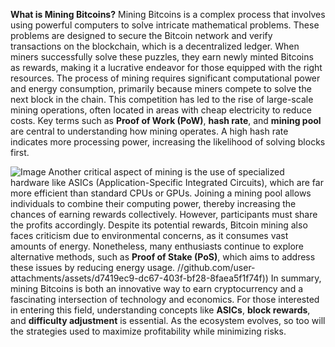 **What is Mining Bitcoins?**
Mining Bitcoins is a complex process that involves using powerful computers to solve intricate mathematical problems. These problems are designed to secure the Bitcoin network and verify transactions on the blockchain, which is a decentralized ledger. When miners successfully solve these puzzles, they earn newly minted Bitcoins as rewards, making it a lucrative endeavor for those equipped with the right resources.
The process of mining requires significant computational power and energy consumption, primarily because miners compete to solve the next block in the chain. This competition has led to the rise of large-scale mining operations, often located in areas with cheap electricity to reduce costs. Key terms such as **Proof of Work (PoW)**, **hash rate**, and **mining pool** are central to understanding how mining operates. A high hash rate indicates more processing power, increasing the likelihood of solving blocks first.

![Image](https://github.com/user-attachments/assets/d7419ec9-dc67-403f-bf28-8faea5f1f74f)
Another critical aspect of mining is the use of specialized hardware like ASICs (Application-Specific Integrated Circuits), which are far more efficient than standard CPUs or GPUs. Joining a mining pool allows individuals to combine their computing power, thereby increasing the chances of earning rewards collectively. However, participants must share the profits accordingly.
Despite its potential rewards, Bitcoin mining also faces criticism due to environmental concerns, as it consumes vast amounts of energy. Nonetheless, many enthusiasts continue to explore alternative methods, such as **Proof of Stake (PoS)**, which aims to address these issues by reducing energy usage.
 //github.com/user-attachments/assets/d7419ec9-dc67-403f-bf28-8faea5f1f74f))
In summary, mining Bitcoins is both an innovative way to earn cryptocurrency and a fascinating intersection of technology and economics. For those interested in entering this field, understanding concepts like **ASICs**, **block rewards**, and **difficulty adjustment** is essential. As the ecosystem evolves, so too will the strategies used to maximize profitability while minimizing risks.
